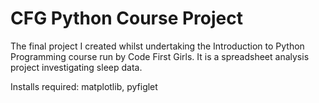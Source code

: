# CFG Python Course Project
The final project I created whilst undertaking the Introduction to Python Programming course run by Code First Girls. It is a spreadsheet analysis project investigating sleep data.

Installs required: 
matplotlib,
pyfiglet
